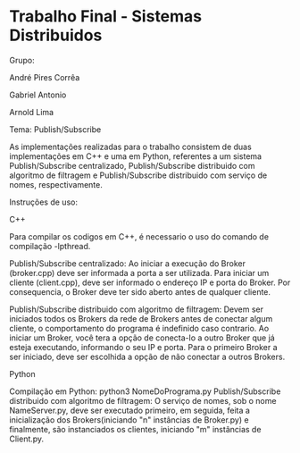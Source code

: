 # Trabalho Final - Sistemas Distribuidos

Grupo:

André Pires Corrêa

Gabriel Antonio

Arnold Lima


Tema: Publish/Subscribe


As implementações realizadas para o trabalho consistem de duas implementações em C++ e uma em Python, referentes a um sistema Publish/Subscribe centralizado, Publish/Subscribe distribuido com algoritmo de filtragem e Publish/Subscribe distribuido com serviço de nomes, respectivamente.

Instruções de uso:

C++

Para compilar os codigos em C++, é necessario o uso do comando de compilação -lpthread.

Publish/Subscribe centralizado: Ao iniciar a execução do Broker (broker.cpp) deve ser informada a porta a ser utilizada. Para iniciar um cliente (client.cpp), deve ser informado o endereço IP e porta do Broker. Por consequencia, o Broker deve ter sido aberto antes de qualquer cliente.

Publish/Subscribe distribuido com algoritmo de filtragem: Devem ser iniciados todos os Brokers da rede de Brokers antes de conectar algum cliente, o comportamento do programa é indefinido caso contrario. Ao iniciar um Broker, você tera a opção de conecta-lo a outro Broker que já esteja executando, informando o seu IP e porta. Para o primeiro Broker a ser iniciado, deve ser escolhida a opção de não conectar a outros Brokers.


Python

Compilação em Python: python3 NomeDoPrograma.py
Publish/Subscribe distribuido com algoritmo de filtragem: O serviço de nomes, sob o nome NameServer.py, deve ser executado primeiro, em seguida, feita a inicialização dos Brokers(iniciando "n" instâncias de Broker.py) e finalmente, são instanciados os clientes, iniciando "m" instâncias de Client.py.
